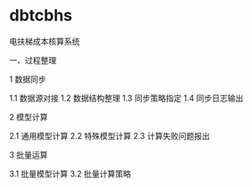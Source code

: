 # dbtcbhs
电扶梯成本核算系统

一、过程整理

1 数据同步

1.1 数据源对接
1.2 数据结构整理
1.3 同步策略指定
1.4 同步日志输出

2 模型计算

2.1 通用模型计算
2.2 特殊模型计算
2.3 计算失败问题报出

3 批量运算

3.1 批量模型计算
3.2 批量计算策略

